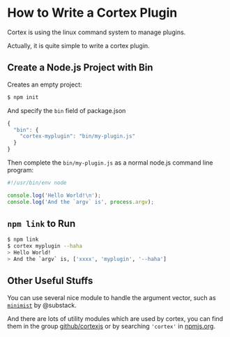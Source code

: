 # How to Write a Cortex Plugin

Cortex is using the linux command system to manage plugins.

Actually, it is quite simple to write a cortex plugin.

## Create a Node.js Project with Bin

Creates an empty project:

```bash
$ npm init
```

And specify the `bin` field of package.json

```js
{
  "bin": {
    "cortex-myplugin": "bin/my-plugin.js"
  }
}
```

Then complete the `bin/my-plugin.js` as a normal node.js command line program:

```js
#!/usr/bin/env node

console.log('Hello World!\n');
console.log('And the `argv` is', process.argv);
```

## `npm link` to Run

```bash
$ npm link
$ cortex myplugin --haha
> Hello World!
> And the `argv` is, ['xxxx', 'myplugin', '--haha']
```

## Other Useful Stuffs

You can use several nice module to handle the argument vector, such as [`minimist`](http://www.npmjs.org/package/minimist) by @substack.

And there are lots of utility modules which are used by cortex, you can find them in the group [github/cortexjs](http://github.com/cortexjs) or by searching `'cortex'` in [npmjs.org](https://www.npmjs.org/search?q=cortex).
